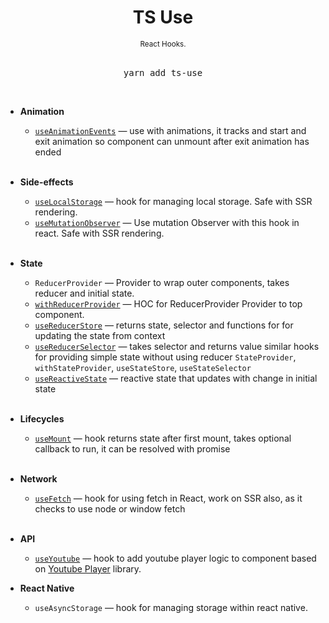 <div align="center">
  <h1>
    TS Use
  </h1>
  <sup>
    React Hooks</a>.</em>
  </sup>
  <br />
  <br />
  <pre>yarn add ts-use</a></pre>
  <br />
</div>

- **Animation**

  - [`useAnimationEvents`](./src/example/useAnimation/index.tsx) &mdash; use with animations, it tracks and start and exit animation so component can unmount after exit animation has ended
    <br/>
    <br/>

- **Side-effects**

  - [`useLocalStorage`](./src/example/localStorage/index.tsx) &mdash; hook for managing local storage. Safe with SSR rendering.
  - [`useMutationObserver`](./src/example/useMutationObserver/index.tsx) &mdash; Use mutation Observer with this hook in react. Safe with SSR rendering.
    <br/>
    <br/>

- **State**

  - `ReducerProvider` &mdash; Provider to wrap outer components, takes reducer and initial state.
  - [`withReducerProvider`](./src/example/useStore/index.tsx) &mdash; HOC for ReducerProvider Provider to top component.
  - [`useReducerStore`](./src/example/useStore/index.tsx) &mdash; returns state, selector and functions for for updating the state from context
  - [`useReducerSelector`](./src/example/useStore/index.tsx) &mdash; takes selector and returns value
    similar hooks for providing simple state without using reducer
    `StateProvider`, `withStateProvider`, `useStateStore`, `useStateSelector`
  - [`useReactiveState`](./src/example/useState/index.ts) &mdash; reactive state that updates with change in initial state
    <br/>
    <br/>

- **Lifecycles**

  - [`useMount`](./src/example/useMount/index.ts) &mdash; hook returns state after first mount, takes optional callback to run, it can be resolved with promise
    <br/>
    <br/>

- **Network**

  - [`useFetch`](./src/example/useFetch/index.tsx) &mdash; hook for using fetch in React, work on SSR also, as it checks to use node or window fetch
    <br/>
    <br/>

- **API**

  - [`useYoutube`](./src/example/useYoutube/index.tsx) &mdash; hook to add youtube player logic to component based on [Youtube Player](youtube-player) library.

- **React Native**
  - `useAsyncStorage` &mdash; hook for managing storage within react native.
    <br/>
    <br/>
